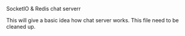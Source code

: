SocketIO & Redis chat serverr

This will give a basic idea how chat server works.
This file need to be cleaned up.
